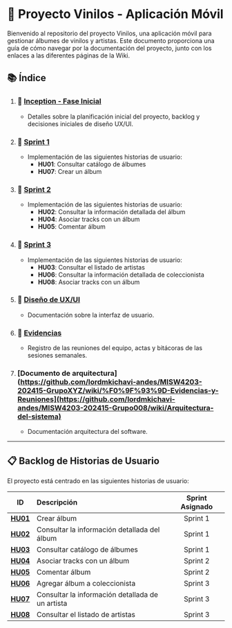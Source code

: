 # 🎵 **Proyecto Vinilos - Aplicación Móvil**

Bienvenido al repositorio del proyecto Vinilos, una aplicación móvil para gestionar álbumes de vinilos y artistas. Este documento proporciona una guía de cómo navegar por la documentación del proyecto, junto con los enlaces a las diferentes páginas de la Wiki.

## 📚 **Índice**
1. ### 🏁 [Inception - Fase Inicial](https://github.com/lordmkichavi-andes/MISW4203-202415-GrupoXYZ/wiki)
   - Detalles sobre la planificación inicial del proyecto, backlog y decisiones iniciales de diseño UX/UI.

2. ### 🚀 [Sprint 1](https://github.com/lordmkichavi-andes/MISW4203-202415-GrupoXYZ/wiki/%F0%9F%9A%80-Sprint-1)
   - Implementación de las siguientes historias de usuario:
     - **HU01**: Consultar catálogo de álbumes
     - **HU07**: Crear un álbum

3. ### 🚀 [Sprint 2](https://github.com/lordmkichavi-andes/MISW4203-202415-GrupoXYZ/wiki/%F0%9F%9A%80-Sprint-2)
   - Implementación de las siguientes historias de usuario:
     - **HU02**: Consultar la información detallada del álbum
     - **HU04**: Asociar tracks con un álbum
     - **HU05**: Comentar álbum

4. ### 🚀 [Sprint 3](https://github.com/lordmkichavi-andes/MISW4203-202415-GrupoXYZ/wiki/%F0%9F%9A%80-Sprint-3)
   - Implementación de las siguientes historias de usuario:
     - **HU03**: Consultar el listado de artistas
     - **HU06**: Consultar la información detallada de coleccionista
     - **HU08**: Asociar tracks con un álbum

5. ### 🎨 [Diseño de UX/UI](https://www.figma.com/design/LHPjiMR6PoKYuAWbi2r7eM/Vinilos?node-id=0-1&node-type=canvas&t=hQAK8jVM35NhaM17-0)
   - Documentación sobre la interfaz de usuario.

6. ### 📝 [Evidencias](https://github.com/lordmkichavi-andes/MISW4203-202415-GrupoXYZ/wiki/%F0%9F%93%9D-Evidencias-y-Reuniones)
   - Registro de las reuniones del equipo, actas y bitácoras de las sesiones semanales.
  
7. ### [Documento de arquitectura](https://github.com/lordmkichavi-andes/MISW4203-202415-GrupoXYZ/wiki/%F0%9F%93%9D-Evidencias-y-Reuniones](https://github.com/lordmkichavi-andes/MISW4203-202415-Grupo008/wiki/Arquitectura-del-sistema)
   - Documentación arquitectura del software.

---

## 📋 **Backlog de Historias de Usuario**

El proyecto está centrado en las siguientes historias de usuario:

| **ID**  | **Descripción** | **Sprint Asignado** |
|:-------:|:----------------|:-------------------:|
| **[HU01](https://github.com/lordmkichavi-andes/MISW4203-202415-GrupoXYZ/wiki/HU01-%E2%80%90-Consultar-cat%C3%A1logo-de-%C3%A1lbumes)** | Crear álbum | Sprint 1 |
| **[HU02](https://github.com/lordmkichavi-andes/MISW4203-202415-GrupoXYZ/wiki/HU02-%E2%80%90-Consultar-la-informaci%C3%B3n-detallada-del-%C3%A1lbum)** | Consultar la información detallada del álbum | Sprint 1 |
| **[HU03](https://github.com/lordmkichavi-andes/MISW4203-202415-GrupoXYZ/wiki/HU03-%E2%80%90-Consultar-listado-de-artistas)** | Consultar catálogo de álbumes | Sprint 1 |
| **[HU04](https://github.com/lordmkichavi-andes/MISW4203-202415-GrupoXYZ/wiki/HU04-%E2%80%90-Consultar-la-informaci%C3%B3n-detallada-del-artista)** | Asociar tracks con un álbum | Sprint 2 |
| **[HU05](https://github.com/lordmkichavi-andes/MISW4203-202415-GrupoXYZ/wiki/HU05-%E2%80%90-Consultar-el-listado-de-Coleccionistas)** | Comentar álbum | Sprint 2 |
| **[HU06](https://github.com/lordmkichavi-andes/MISW4203-202415-GrupoXYZ/wiki/HU06-%E2%80%90-Consultar-la-informaci%C3%B3n-detallada-del-coleccionista)** | Agregar álbum a coleccionista | Sprint 3 |
| **[HU07](https://github.com/lordmkichavi-andes/MISW4203-202415-GrupoXYZ/wiki/HU07-%E2%80%90-Crear-alb%C3%BAm)** | Consultar la información detallada de un artista | Sprint 3 |
| **[HU08](https://github.com/lordmkichavi-andes/MISW4203-202415-GrupoXYZ/wiki/HU08-%E2%80%90-Asociar-tracks-con-un-%C3%A1lbum)** | Consultar el listado de artistas | Sprint 3 |
